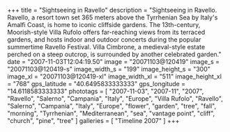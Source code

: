 +++
title = "Sightseeing in Ravello"
description = "Sightseeing in Ravello. Ravello, a resort town set 365 meters above the Tyrrhenian Sea by Italy's Amalfi Coast, is home to iconic cliffside gardens. The 13th-century, Moorish-style Villa Rufolo offers far-reaching views from its terraced gardens, and hosts indoor and outdoor concerts during the popular summertime Ravello Festival. Villa Cimbrone, a medieval-style estate perched on a steep outcrop, is surrounded by another celebrated garden."
date = "2007-11-03T12:04:19.50"
image = "20071103@120419"
image_s = "20071103@120419-s"
image_width_s = "199"
image_height_s = "300"
image_xl = "20071103@120419-xl"
image_width_xl = "511"
image_height_xl = "768"
gps_latitude = "40.6495833333333"
gps_longitude = "14.6118583333333"
phototags = [ "2007-11-03", "2007-11", "2007", "Ravello", "Salerno", "Campania", "Italy", "Europe", "Villa Rufolo", "Ravello", "Salerno", "Campania", "Italy", "Europe", "flower", "garden", "tree", "fall", "morning", "Tyrrhenian", "Mediterranean", "sea", "vantage point", "cliff", "church", "pine", "tree" ]
galleries = [ "Timeline 2007" ]
+++
